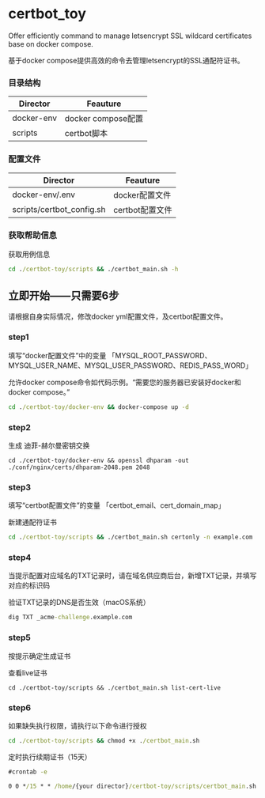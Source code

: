 # certbot_toy
Offer efficiently command to manage letsencrypt SSL wildcard certificates base on docker compose.

基于docker compose提供高效的命令去管理letsencrypt的SSL通配符证书。

### 目录结构
Director  | Feauture
--      | ----------
 docker-env   | docker compose配置
 scripts | certbot脚本

### 配置文件
Director  | Feauture
--      | ----------
 docker-env/.env   | docker配置文件
 scripts/certbot_config.sh | certbot配置文件

### 获取帮助信息
获取用例信息

```cmd
cd ./certbot-toy/scripts && ./certbot_main.sh -h
```

## 立即开始——只需要6步
请根据自身实际情况，修改docker yml配置文件，及certbot配置文件。

### step1
填写“docker配置文件”中的变量
「MYSQL_ROOT_PASSWORD、MYSQL_USER_NAME、MYSQL_USER_PASSWORD、REDIS_PASS_WORD」

允许docker compose命令如代码示例。“需要您的服务器已安装好docker和docker compose。”

```cmd
cd ./certbot-toy/docker-env && docker-compose up -d
```

### step2
生成 迪菲-赫尔曼密钥交换

```
cd ./certbot-toy/docker-env && openssl dhparam -out ./conf/nginx/certs/dhparam-2048.pem 2048
```

### step3
填写“certbot配置文件”的变量
「certbot_email、cert_domain_map」

新建通配符证书

```cmd
cd ./certbot-toy/scripts && ./certbot_main.sh certonly -n example.com
```

### step4
当提示配置对应域名的TXT记录时，请在域名供应商后台，新增TXT记录，并填写对应的标识码

验证TXT记录的DNS是否生效（macOS系统）
```cmd
dig TXT _acme-challenge.example.com
```

### step5
按提示确定生成证书

查看live证书
```
cd ./certbot-toy/scripts && ./certbot_main.sh list-cert-live
```

### step6

如果缺失执行权限，请执行以下命令进行授权
```cmd
cd ./certbot-toy/scripts && chmod +x ./certbot_main.sh
```

定时执行续期证书（15天）
```cmd
#crontab -e

0 0 */15 * * /home/{your director}/certbot-toy/scripts/certbot_main.sh renew -n example.com >> /home/{your director}/certbot-toy/docker-env/log/letsencrypt/cron.log 2>&1
```
